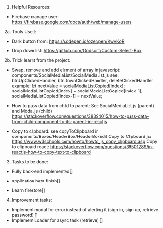 1. Helpful Resources:

- Firebase manage user:
  https://firebase.google.com/docs/auth/web/manage-users

2a. Tools Used:

- Dark button from:
  https://codepen.io/ozer/pen/KwvKoR

- Drop down list:
  https://github.com/Godsont/Custom-Select-Box

2b. Trick learnt from the project:

- Swap, remove and add element of array in javascript:
  components/SocialMediaList/SocialMediaList.js
  see: btnUpClickedHandler, btnDownClickedHandler, deleteClickedHandler
  example:
  let nextValue = socialMediaListCopied[index];
  socialMediaListCopied[index] = socialMediaListCopied[index-1];
  socialMediaListCopied[index-1] = nextValue;

- How to pass data from child to parent: See SocialMediaList.js (parent)
  and Modal.js (child)
  https://stackoverflow.com/questions/38394015/how-to-pass-data-from-child-component-to-its-parent-in-reactjs

- Copy to clipboard: see copyToClipboard in components/Boxes/HeaderBox/HeaderBoxEdit
  Copy to Clipboard js:
  https://www.w3schools.com/howto/howto_js_copy_clipboard.asp
  Copy to clipboard react:
  https://stackoverflow.com/questions/39501289/in-reactjs-how-to-copy-text-to-clipboard

3. Tasks to be done:

- Fully back-end implemented[]
- application beta finish[]

- Learn firestore[]

4. Improvement tasks:

- Implement modal for error instead of alerting it
  (sign in, sign up, retrieve password) []
- Implement Loader for async task (retrieve) []
